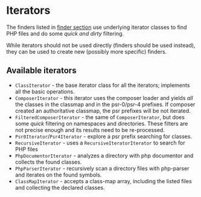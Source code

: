 # Iterators

The finders listed in [finder section](./finder.md?id=finder) use underlying iterator classes to find PHP files and do some *quick and dirty* filtering.

While iterators should not be used directly (finders should be used instead), they can be used to create new (possibly more specific) finders.

## Available iterators

- `ClassIterator` - the base iterator class for all the iterators; implements all the basic operations.
- `ComposerIterator` - this iterator uses the composer loader and yields *all* the classes in the classmap and in the psr-0/psr-4 prefixes. If composer created an authoritative classmap, the psr prefixes will be not iterated.
- `FilteredComposerIterator` - the same of `ComposerIterator`, but does some *quick* filtering on namespaces and directories. These filters are not precise enough and its results need to be re-processed.
- `Psr0Iterator`/`Psr4Iterator` - explore a psr prefix searching for classes.
- `RecursiveIterator` - uses a `RecursiveIteratorIterator` to search for PHP files
- `PhpDocumentorIterator` - analyzes a directory with php documentor and collects the found classes.
- `PhpParserIterator` - recursively scan a directory files with php-parser and iterates on the found symbols.
- `ClassMapIterator` - accepts a class-map array, including the listed files and collecting the declared classes.
